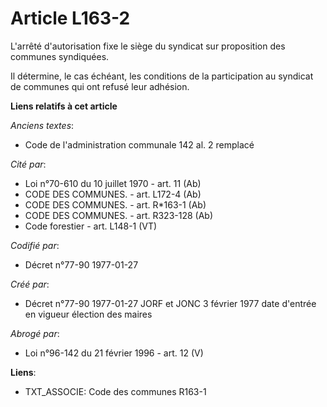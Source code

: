 # Article L163-2

L'arrêté d'autorisation fixe le siège du syndicat sur proposition des communes syndiquées. 

Il détermine, le cas échéant, les conditions de la participation au syndicat de communes qui ont refusé leur adhésion.

**Liens relatifs à cet article**

_Anciens textes_:

  - Code de l'administration communale 142 al. 2 remplacé

_Cité par_:

  - Loi n°70-610 du 10 juillet 1970 - art. 11 (Ab)
  - CODE DES COMMUNES. - art. L172-4 (Ab)
  - CODE DES COMMUNES. - art. R*163-1 (Ab)
  - CODE DES COMMUNES. - art. R323-128 (Ab)
  - Code forestier - art. L148-1 (VT)

_Codifié par_:

  - Décret n°77-90 1977-01-27

_Créé par_:

  - Décret n°77-90 1977-01-27 JORF et JONC 3 février 1977 date d'entrée en vigueur élection des maires

_Abrogé par_:

  - Loi n°96-142 du 21 février 1996 - art. 12 (V)

**Liens**:

  - TXT_ASSOCIE: Code des communes R163-1
